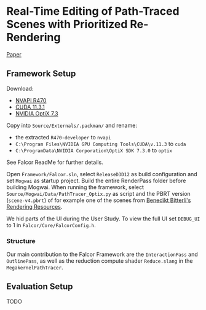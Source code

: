 # Real-Time Editing of Path-Traced Scenes with Prioritized Re-Rendering
[Paper](https://www.cg.tuwien.ac.at/research/publications/2024/ulschmid-2024-reo/)

## Framework Setup

Download:
- [NVAPI R470](https://developer.nvidia.com/gameworksdownload#?search=nvapi)
- [CUDA 11.3.1](https://developer.nvidia.com/cuda-11-3-1-download-archive)
- [NVIDIA OptiX 7.3](https://developer.nvidia.com/designworks/optix/downloads/legacy)

Copy into `Source/Externals/.packman/` and rename:
- the extracted `R470-developer` to `nvapi`
- `C:\Program Files\NVIDIA GPU Computing Tools\CUDA\v.11.3` to `cuda`
- `C:\ProgramData\NVIDIA Corporation\OptiX SDK 7.3.0` to `optix`

See Falcor ReadMe for further details.

Open `Framework/Falcor.sln`, select `ReleaseD3D12` as build configuration and set `Mogwai` as startup project. Build the entire RenderPass folder before building Mogwai. When running the framework, select `Source/Mogwai/Data/PathTracer_Optix.py` as script and the PBRT version (`scene-v4.pbrt`) of for example one of the scenes from [Benedikt Bitterli's Rendering Resources](https://benedikt-bitterli.me/resources/).

We hid parts of the UI during the User Study. To view the full UI set `DEBUG_UI` to 1 in `Falcor/Core/FalcorConfig.h`.

### Structure

Our main contribution to the Falcor Framework are the `InteractionPass` and `OutlinePass`, as well as the reduction compute shader `Reduce.slang` in the `MegakernelPathTracer`.

## Evaluation Setup

TODO
